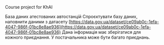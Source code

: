 Course project for KhAI

 База даних атестованих автостанцій
 Спроєктувати базу даних, наповнити даними з датасету [https://data.gov.ua/dataset/ce09ab0c-1efa-4047-986f-01bc8e8ae936](https://data.gov.ua/dataset/ce09ab0c-1efa-4047-986f-01bc8e8ae936) Дана інформація має зберігатися для кожного приєднання.
 У постачальника може бути багато приєднань.

